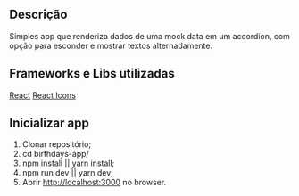 ## Descrição

Simples app que renderiza dados de uma mock data em um accordion, com opção para esconder e mostrar textos alternadamente.

## Frameworks e Libs utilizadas

[React](https://github.com/facebook/react/)
[React Icons](https://github.com/react-icons/react-icons)

## Inicializar app

1) Clonar repositório;
2) cd birthdays-app/
3) npm install || yarn install;
4) npm run dev || yarn dev;
5) Abrir [http://localhost:3000](http://localhost:3000) no browser.
